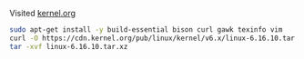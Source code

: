 Visited [kernel.org](https://kernel.org/)

```sh
sudo apt-get install -y build-essential bison curl gawk texinfo vim
curl -O https://cdn.kernel.org/pub/linux/kernel/v6.x/linux-6.16.10.tar.xz
tar -xvf linux-6.16.10.tar.xz
```
